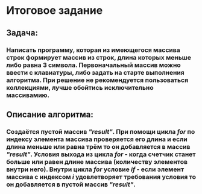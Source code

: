 # Итоговое задание
## Задача: 
### Написать программу, которая из имеющегося массива строк формирует массив из строк, длина которых меньше либо равна 3 символа. Первоначальный массив можно ввести с клавиатуры, либо задать на старте выполнения алгоритма. При решение не рекомендуется пользоваться коллекциями, лучше обойтись исключительно массивамию.
## Описание алгоритма:
### Создаётся пустой массив ***"result"***. При помощи цикла ***for*** по индексу элемента массива проверяется его длина и если длина меньше или равна трём то он добавляется в массив ***"result"***. Условия выхода из цикла ***for*** - когда счетчик станет больше или равен длине массива (количеству элементов внутри него). Внутри цикла ***for*** условие ***if*** - если элемент массива с индексом ***i*** удовлетворяет требования условия то он добавляется в пустой массив ***"result"***.